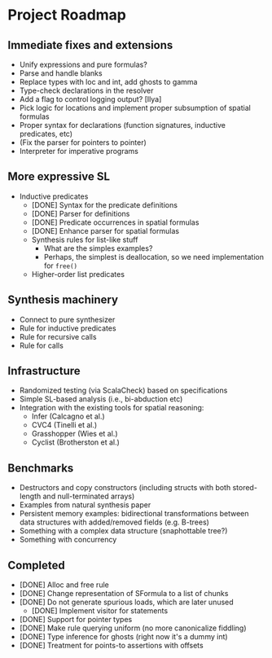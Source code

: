 # Project Roadmap

## Immediate fixes and extensions

* Unify expressions and pure formulas?
* Parse and handle blanks
* Replace types with loc and int, add ghosts to gamma
* Type-check declarations in the resolver
* Add a flag to control logging output? [Ilya]
* Pick logic for locations and implement proper subsumption of spatial formulas
* Proper syntax for declarations (function signatures, inductive predicates, etc)
* (Fix the parser for pointers to pointer)
* Interpreter for imperative programs

## More expressive SL

* Inductive predicates
    - [DONE] Syntax for the predicate definitions
    - [DONE] Parser for definitions
    - [DONE] Predicate occurrences in spatial formulas
    - [DONE] Enhance parser for spatial formulas
    - Synthesis rules for list-like stuff
      - What are the simples examples?
      - Perhaps, the simplest is deallocation, 
        so we need implementation for `free()`
    - Higher-order list predicates

## Synthesis machinery

* Connect to pure synthesizer
* Rule for inductive predicates
* Rule for recursive calls
* Rule for calls

## Infrastructure

* Randomized testing (via ScalaCheck) based on specifications
* Simple SL-based analysis (i.e., bi-abduction etc)
* Integration with the existing tools for spatial reasoning:
    - Infer (Calcagno et al.)
    - CVC4 (Tinelli et al.)
    - Grasshopper (Wies et al.)
    - Cyclist (Brotherston et al.) 
    
## Benchmarks

* Destructors and copy constructors (including structs with both stored-length and null-terminated arrays)
* Examples from natural synthesis paper
* Persistent memory examples: bidirectional transformations between data structures with added/removed fields (e.g. B-trees)
* Something with a complex data structure (snaphottable tree?)
* Something with concurrency
    
## Completed

* [DONE] Alloc and free rule
* [DONE] Change representation of SFormula to a list of chunks
* [DONE] Do not generate spurious loads, which are later unused
    - [DONE] Implement visitor for statements
* [DONE] Support for pointer types
* [DONE] Make rule querying uniform (no more canonicalize fiddling)
* [DONE] Type inference for ghosts (right now it's a dummy int)
* [DONE] Treatment for points-to assertions with offsets